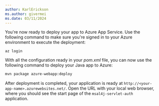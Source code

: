 ```yaml
---
author: KarlErickson
ms.author: givermei
ms.date: 03/11/2024
---
```


You're now ready to deploy your app to Azure App Service. Use the following command to make sure you're signed in to your Azure environment to execute the deployment:

```azurecli
az login
```

With all the configuration ready in your *pom.xml* file, you can now use the following command to deploy your Java app to Azure:

```bash
mvn package azure-webapp:deploy
```

After deployment is completed, your application is ready at `http://<your-app-name>.azurewebsites.net/`. Open the URL with your local web browser, where you should see the start page of the `msal4j-servlet-auth` application.

